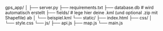 gps_app/
│
├── server.py
├── requirements.txt
├── database.db           # wird automatisch erstellt
├── fields/               # lege hier deine .kml (und optional .zip mit Shapefile) ab
│   └── beispiel.kml
└── static/
    ├── index.html
    ├── css/
    │   └── style.css
    └── js/
        ├── api.js
        ├── map.js
        └── main.js

        